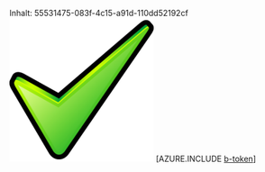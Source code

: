 Inhalt: 55531475-083f-4c15-a91d-110dd52192cf![Bild](e9cc2958-6c68-4e66-b166-57be9ca095d7.png)
[AZURE.INCLUDE [b-token](7edf80e1-e047-48c1-a61e-b650d7b7a970.md)]
